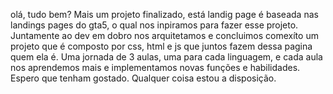 olá, tudo bem? 
Mais um projeto finalizado, está landig page é baseada nas landings pages do gta5, o qual nos inpiramos para fazer esse projeto.
Juntamente ao dev em dobro nos arquitetamos e concluimos comexíto um projeto que é composto por css, html e js que juntos fazem dessa pagina quem ela é.
Uma jornada de 3 aulas, uma para cada linguagem, e cada aula nos aprendemos mais e implementamos novas funções e habilidades.
  Espero que tenham gostado.
  Qualquer coisa estou a disposição.
